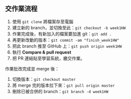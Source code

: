 ## 交作業流程

1. 使用 `git clone` 將檔案存至電腦
2. 建立新的 branch，並切換至此：`git checkout -b week1HW`
3. 作業完成後，有新加入的檔案要加進 git：`git add .`
4. 再更新改動的版本：`git commit -am "finish_week1HW"`
5. 把此 branch 推至 GitHub 上：`git push origin week1HW`
6. 執行 **Compare & pull request**
7. 把 PR 連結貼至學習系統，繳交作業。

作業批改完成並 merge 後：

1. 切換版本：`git checkout master`
2. 將 merge 完的版本拉下來：`git pull origin master`
3. 刪除已被合併的 branch：`git branch -d week1HW`
